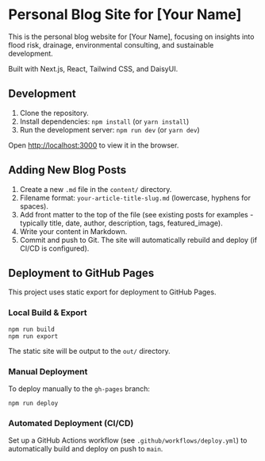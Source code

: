 # Personal Blog Site for [Your Name]

This is the personal blog website for [Your Name], focusing on insights into flood risk, drainage, environmental consulting, and sustainable development.

Built with Next.js, React, Tailwind CSS, and DaisyUI.

## Development

1.  Clone the repository.
2.  Install dependencies: `npm install` (or `yarn install`)
3.  Run the development server: `npm run dev` (or `yarn dev`)

Open [http://localhost:3000](http://localhost:3000) to view it in the browser.

## Adding New Blog Posts

1.  Create a new `.md` file in the `content/` directory.
2.  Filename format: `your-article-title-slug.md` (lowercase, hyphens for spaces).
3.  Add front matter to the top of the file (see existing posts for examples - typically title, date, author, description, tags, featured_image).
4.  Write your content in Markdown.
5.  Commit and push to Git. The site will automatically rebuild and deploy (if CI/CD is configured).

## Deployment to GitHub Pages

This project uses static export for deployment to GitHub Pages.

### Local Build & Export

```
npm run build
npm run export
```

The static site will be output to the `out/` directory.

### Manual Deployment

To deploy manually to the `gh-pages` branch:

```
npm run deploy
```

### Automated Deployment (CI/CD)

Set up a GitHub Actions workflow (see `.github/workflows/deploy.yml`) to automatically build and deploy on push to `main`. 